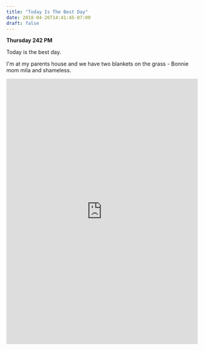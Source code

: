 ```yaml
---
title: "Today Is The Best Day"
date: 2018-04-26T14:41:45-07:00
draft: false
---
```

**Thursday 242 PM**

Today is the best day.

I'm at my parents house and we have two blankets on the grass - Bonnie mom mila and shameless.

<iframe width="100%" height="700" scrolling="no" frameborder="no" allow="autoplay" src="https://w.soundcloud.com/player/?url=https%3A//api.soundcloud.com/tracks/447796068%3Fsecret_token%3Ds-OQB8h&color=%23ff5500&auto_play=false&hide_related=false&show_comments=true&show_user=true&show_reposts=false&show_teaser=true&visual=true"></iframe>
